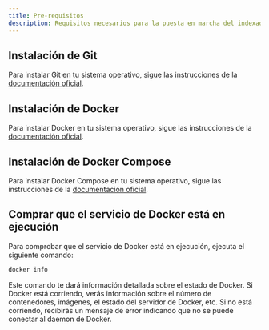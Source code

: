 ```yaml
---
title: Pre-requisitos
description: Requisitos necesarios para la puesta en marcha del indexador.
---
```


## Instalación de Git

Para instalar Git en tu sistema operativo, sigue las instrucciones de la [documentación oficial](https://git-scm.com/downloads).

## Instalación de Docker

Para instalar Docker en tu sistema operativo, sigue las instrucciones de la [documentación oficial](https://docs.docker.com/engine/install/).

## Instalación de Docker Compose

Para instalar Docker Compose en tu sistema operativo, sigue las instrucciones de la [documentación oficial](https://docs.docker.com/compose/install/).

## Comprar que el servicio de Docker está en ejecución

Para comprobar que el servicio de Docker está en ejecución, ejecuta el siguiente comando:

```bash
docker info
```

Este comando te dará información detallada sobre el estado de Docker. Si Docker está corriendo, verás información sobre el número de contenedores, imágenes, el estado del servidor de Docker, etc. Si no está corriendo, recibirás un mensaje de error indicando que no se puede conectar al daemon de Docker.
